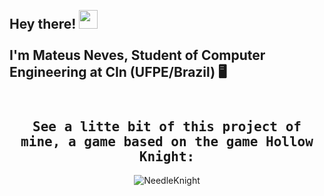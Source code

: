 <h2 align="left">
 <abc>
    <br>Hey there! <img src="https://user-images.githubusercontent.com/42378118/110234147-e3259600-7f4e-11eb-95be-0c4047144dea.gif" width="30"><br>
    <br> I'm Mateus Neves, Student of Computer Engineering at CIn (UFPE/Brazil) 🖥️ <br>
  <br>
  
  </abc>
 
</h2> 

## 

<h2 align="center"><samp> See a litte bit of this project of mine, a game based on the game Hollow Knight: </samp></h2>
<p align="center">
    <img align="center" alt="NeedleKnight" src="https://media.giphy.com/media/fx3UWXYoR4LZWtm0Zy/giphy.gif">
    
</p>
  
